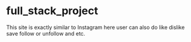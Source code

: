 # full_stack_project
This site is exactly similar to Instagram here user can also do like dislike save follow or unfollow and etc.
